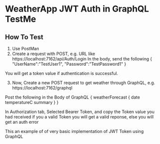 ﻿# WeatherApp JWT Auth in GraphQL TestMe

## How To Test
1. Use PostMan
2. Create a request with POST, e.g. URL like
  https://localhost:7162/api/Auth/Login
  In the body, send the following 
 {
    "UserName":"TestUser1",
    "Password":"TestPassword1"
  }

 You will get a token value if authentication is successful.

3. Now, Create a new POST request to get weather through GraphQL, e.g.
   https://localhost:7162/graphql

  Post the following in the Body of GraphQL
  {
    weatherForecast {
        date
        temperatureC
        summary
    }
}


 In Authorization tab, Selected Bearer Token, and copy the Token value you had received
 if you a valid Token you will get a valid reponse, else you will get an auth error

This an example of of very basic implementation of JWT Token using GraphQL   